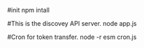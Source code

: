 #init
npm intall


#This is the discovey API server.
node app.js

#Cron for token transfer.
node -r esm cron.js 
